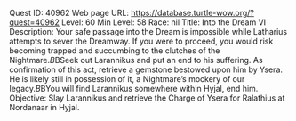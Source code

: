 Quest ID: 40962
Web page URL: https://database.turtle-wow.org/?quest=40962
Level: 60
Min Level: 58
Race: nil
Title: Into the Dream VI
Description: Your safe passage into the Dream is impossible while Latharius attempts to sever the Dreamway. If you were to proceed, you would risk becoming trapped and succumbing to the clutches of the Nightmare.$B$BSeek out Larannikus and put an end to his suffering. As confirmation of this act, retrieve a gemstone bestowed upon him by Ysera. He is likely still in possession of it, a Nightmare’s mockery of our legacy.$B$BYou will find Larannikus somewhere within Hyjal, end him.
Objective: Slay Larannikus and retrieve the Charge of Ysera for Ralathius at Nordanaar in Hyjal.

